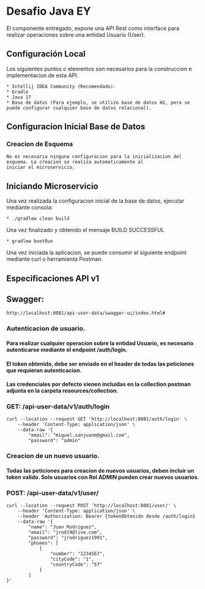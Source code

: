 # Desafio Java EY

El componente entregado, expone una API Rest como interface para realizar operaciones sobre una entidad Usuario (User).

## Configuración Local

Los siguientes puntos o elementos son necesarios para la construccion e implementacion de esta API.

    * Intellij IDEA Community (Recomendado).
    * Gradle
    * Java 17
    * Base de datos (Para ejemplo, se utilizo base de datos H2, pero se puede configurar cualquier base de datos relacional).

## Configuracion Inicial Base de Datos

### Creacion de Esquema

    No es necesaria ninguna configuracion para la inicializacion del esquema. La creacion se realiza automaticamente al 
    iniciar el microservicio.

## Iniciando Microservicio

Una vez  realizada la configuracion inicial de la base de datos,  ejecutar mediante consola:

    * ./gradlew clean build

Una vez finalizado y obtenido el mensaje BUILD SUCCESSFUL

    * gradlew bootRun

Una vez iniciada la aplicacion, se puede consumir el siguiente endpoint mediante curl o herramienta Postman.

## Especificaciones API v1

## Swagger:

    http://localhost:8081/api-user-data/swagger-ui/index.html#

### Autenticacion de usuario.
#### Para realizar cualquier operacion sobre la entidad Usuario, es necesario autenticarse mediante el endpoint /auth/login.
#### El token obtenido, debe ser enviado en el header de todas las peticiones que requieran autenticacion.
#### Las credenciales por defecto vienen incluidas en la collection postman adjunta en la carpeta resources/collection.
### GET: /api-user-data/v1/auth/login

    curl --location --request GET 'http://localhost:8081/auth/login' \
        --header 'Content-Type: application/json' \
        --data-raw '{
            "email": "miguel.sanjuanm@gmail.com",
            "password": "admin"

### Creacion de un nuevo usuario.
#### Todas las peticiones para creacion de nuevos usuarios, deben incluir un token valido. Solo usuarios con Rol ADMIN pueden crear nuevos usuarios.
### POST: /api-user-data/v1/user/

    curl --location --request POST 'http://localhost:8081/user/' \
        --header 'Content-Type: application/json' \
        --header 'Authorization: Bearer {tokenObtenido desde /auth/login}
        --data-raw '{
            "name": "Juan Rodriguez",
            "email": "jrod19@live.com",
            "password": "jrodriguez1991",
            "phones": [
                {
                    "number": "1234567",
                    "cityCode": "1",
                    "countryCode": "57"
                }
            ]
    }'



